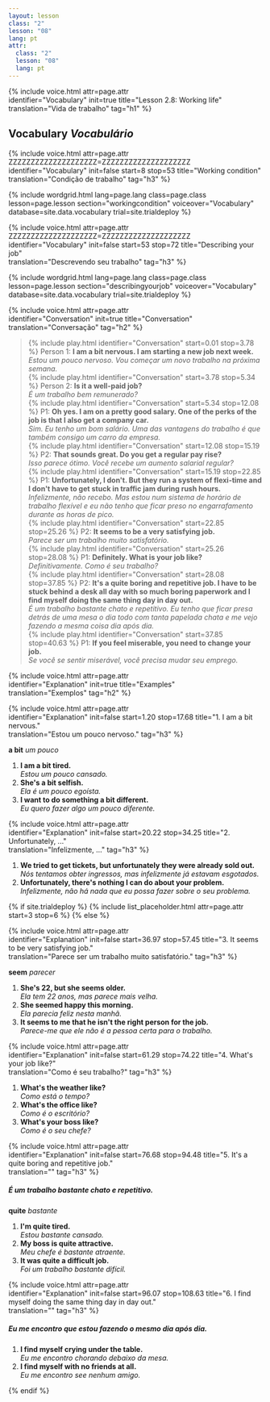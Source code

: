 ```yaml
---
layout: lesson
class: "2"
lesson: "08"
lang: pt
attr:
  class: "2"
  lesson: "08"
  lang: pt
---
```


{%  include voice.html attr=page.attr  
	identifier="Vocabulary"  init=true
	title="Lesson 2.8: Working life"        
	translation="Vida de trabalho"
    tag="h1" %}

## Vocabulary   *Vocabulário*

{%  include voice.html attr=page.attr    ZZZZZZZZZZZZZZZZZZZZ=ZZZZZZZZZZZZZZZZZZZZ
	identifier="Vocabulary"  init=false start=8 stop=53
	title="Working condition"        
	translation="Condição de trabalho"
    tag="h3" %}

{% include wordgrid.html lang=page.lang
		class=page.class 
		lesson=page.lesson 
		section="workingcondition"
		voiceover="Vocabulary"
		database=site.data.vocabulary 
		trial=site.trialdeploy %}


{%  include voice.html attr=page.attr    ZZZZZZZZZZZZZZZZZZZZ=ZZZZZZZZZZZZZZZZZZZZ
	identifier="Vocabulary"  init=false start=53 stop=72
	title="Describing your job"        
	translation="Descrevendo seu trabalho"
    tag="h3" %}

{% include wordgrid.html lang=page.lang
		class=page.class 
		lesson=page.lesson 
		section="describingyourjob"
		voiceover="Vocabulary"
		database=site.data.vocabulary 
		trial=site.trialdeploy %}

{%  include voice.html attr=page.attr  
	identifier="Conversation"  init=true
	title="Conversation"        
	translation="Conversação"
    tag="h2" %}

> {% include play.html identifier="Conversation" start=0.01 stop=3.78 %} Person 1: **I am a bit nervous. I am starting a new job next week.**  
*Estou um pouco nervoso. Vou começar um novo trabalho na próxima semana.*    
> {% include play.html identifier="Conversation" start=3.78 stop=5.34 %} Person 2: **Is it a well-paid job?**  
*É um trabalho bem remunerado?*    
> {% include play.html identifier="Conversation" start=5.34 stop=12.08 %} P1: **Oh yes. I am on a pretty good salary. One of the perks of the job is that I also get a company car.**  
*Sim. Eu tenho um bom salário. Uma das vantagens do trabalho é que também consigo um carro da empresa.*    
> {% include play.html identifier="Conversation" start=12.08 stop=15.19 %} P2: **That sounds great. Do you get a regular pay rise?**  
*Isso parece ótimo. Você recebe um aumento salarial regular?*     
> {% include play.html identifier="Conversation" start=15.19 stop=22.85 %} P1: **Unfortunately, I don't. But they run a system of flexi-time and I don't have to get stuck in traffic jam during rush hours.**   
*Infelizmente, não recebo. Mas estou num sistema de horário de trabalho flexível e eu não tenho que ficar preso no engarrafamento durante as horas de pico.*     
> {% include play.html identifier="Conversation" start=22.85 stop=25.26 %} P2: **It seems to be a very satisfying job.**  
*Parece ser um trabalho muito satisfatório.*     
> {% include play.html identifier="Conversation" start=25.26 stop=28.08 %} P1: **Definitely. What is your job like?**  
*Definitivamente. Como é seu trabalho?*    
> {% include play.html identifier="Conversation" start=28.08 stop=37.85 %} P2: **It's a quite boring and repetitive job. I have to be stuck behind a desk all day with so much boring paperwork and I find myself doing the same thing day in day out.**  
*É um trabalho bastante chato e repetitivo. Eu tenho que ficar presa detrás de uma mesa o dia todo com tanta papelada chata e me vejo fazendo a mesma coisa dia após dia.*     
> {% include play.html identifier="Conversation" start=37.85 stop=40.63 %} P1: **If you feel miserable, you need to change your job.**  
*Se você se sentir miserável, você precisa mudar seu emprego.*    
  
{%  include voice.html attr=page.attr  
	identifier="Explanation"  init=true
	title="Examples"        
	translation="Exemplos"
    tag="h2" %}

{%  include voice.html attr=page.attr  
	identifier="Explanation"  init=false start=1.20 stop=17.68
	title="1. I am a bit nervous."        
	translation="Estou um pouco nervoso."
    tag="h3" %}

**a bit**     *um pouco*

1. **I am a bit tired.**  
*Estou um pouco cansado.*   
2. **She's a bit selfish.**  
*Ela é um pouco egoísta.*   
3. **I want to do something a bit different.**  
*Eu quero fazer algo um pouco diferente.*   

{%  include voice.html attr=page.attr  
	identifier="Explanation"  init=false start=20.22 stop=34.25
	title="2. Unfortunately, ..."        
	translation="Infelizmente, ..."
    tag="h3" %}

1. **We tried to get tickets, but unfortunately they were already sold out.**  
*Nós tentamos obter ingressos, mas infelizmente já estavam esgotados.*   
2. **Unfortunately, there's nothing I can do about your problem.**  
*Infelizmente, não há nada que eu possa fazer sobre o seu problema.*  

{% if site.trialdeploy %}
  {% include list_placeholder.html  attr=page.attr     start=3 stop=6 %}
  {% else %}

{%  include voice.html attr=page.attr  
	identifier="Explanation"  init=false start=36.97 stop=57.45
	title="3. It seems to be very satisfying job."        
	translation="Parece ser um trabalho muito satisfatório."
    tag="h3" %}

**seem**     *parecer*

1. **She's 22, but she seems older.**  
*Ela tem 22 anos, mas parece mais velha.*  
2. **She seemed happy this morning.**   
*Ela parecia feliz nesta manhã.*   
3. **It seems to me that he isn't the right person for the job.**  
*Parece-me que ele não é a pessoa certa para o trabalho.*    

{%  include voice.html attr=page.attr  
	identifier="Explanation"  init=false start=61.29 stop=74.22
	title="4. What's your job like?"        
	translation="Como é seu trabalho?"
    tag="h3" %}

1. **What's the weather like?**  
*Como está o tempo?*  
2. **What's the office like?**  
*Como é o escritório?*  
3. **What's your boss like?**  
*Como é o seu chefe?*   

{%  include voice.html attr=page.attr  
	identifier="Explanation"  init=false start=76.68 stop=94.48
	title="5. It's a quite boring and repetitive job."        
	translation=""
    tag="h3" %}
##### *É um trabalho bastante chato e repetitivo.*
**quite**     *bastante*

1. **I'm quite tired.**  
*Estou bastante cansado.*  
2. **My boss is quite attractive.**  
*Meu chefe é bastante atraente.*  
3. **It was quite a difficult job.**  
*Foi um trabalho bastante difícil.*  

{%  include voice.html attr=page.attr  
	identifier="Explanation"  init=false start=96.07 stop=108.63
	title="6. I find myself doing the same thing day in day out."        
	translation=""
    tag="h3" %}
##### *Eu me encontro que estou fazendo o mesmo dia após dia.*
1. **I find myself crying under the table.**  
*Eu me encontro chorando debaixo da mesa.*   
2. **I find myself with no friends at all.**  
*Eu me encontro see nenhum amigo.*  


{% endif %}
